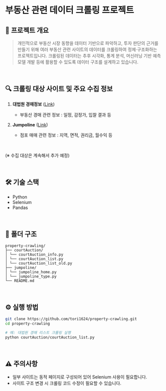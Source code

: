 # 부동산 관련 데이터 크롤링 프로젝트

## 📌 프로젝트 개요
> 개인적으로 부동산 시장 동향을 데이터 기반으로 파악하고, 투자 판단의 근거를 만들기 위해 여러 부동산 관련 사이트의 데이터를 크롤링하여 정제·구조화하는 프로젝트입니다. 크롤링된 데이터는 추후 시각화, 통계 분석, 머신러닝 기반 예측 모델 개발 등에 활용할 수 있도록 데이터 구조를 설계하고 있습니다.
<br/>

## 🔍 크롤링 대상 사이트 및 주요 수집 정보

1. **대법원 경매정보** ([Link](https://www.courtauction.go.kr/pgj/index.on))  
   - 부동산 경매 관련 정보 : 일정, 감정가, 입찰 결과 등

2. **Jumpoline** ([Link](https://www.jumpoline.com/))  
   - 점포 매매 관련 정보 : 지역, 면적, 권리금, 월수익 등

<br/>

(※ 수집 대상은 계속해서 추가 예정)

<br/>

## 🛠️ 기술 스택
- Python
- Selenium
- Pandas
<br/>

## 📁 폴더 구조
```
property-crawling/
├── courtAuction/
│ └── courtAuction_info.py
│ └── courtAuction_list.py
│ └── courtAuction_list_old.py
├── jumpoline/
│ └── jumpoline_home.py
│ └── jumpoline_type.py
└── README.md
```

<br/>

## ⚙️ 실행 방법
```bash
git clone https://github.com/tori1624/property-crawling.git
cd property-crawling

# 예: 대법원 경매 리스트 크롤링 실행
python courtAuction/courtAuction_list.py
```

<br/>

## ⚠️ 주의사항
- 일부 사이트는 동적 페이지로 구성되어 있어 Selenium 사용이 필요합니다.
- 사이트 구조 변경 시 크롤링 코드 수정이 필요할 수 있습니다.
